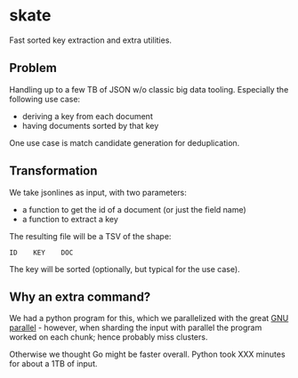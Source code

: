 # skate

Fast sorted key extraction and extra utilities.

## Problem

Handling up to a few TB of JSON w/o classic big data tooling. Especially the
following use case:

* deriving a key from each document
* having documents sorted by that key

One use case is match candidate generation for deduplication.

## Transformation

We take jsonlines as input, with two parameters:

* a function to get the id of a document (or just the field name)
* a function to extract a key

The resulting file will be a TSV of the shape:

```
ID    KEY    DOC
```

The key will be sorted (optionally, but typical for the use case).

## Why an extra command?

We had a python program for this, which we parallelized with the great [GNU
parallel](https://www.gnu.org/software/parallel/) - however, when sharding the
input with parallel the program worked on each chunk; hence probably miss
clusters.

Otherwise we thought Go might be faster overall. Python took XXX minutes for
about a 1TB of input.

